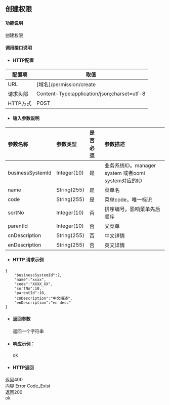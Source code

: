 ## 创建权限

#### 功能说明

创建权限

#### 调用接口说明

* #### HTTP配置

| 配置项 | 取值 |
| --- | --- |
| URL | \[域名\]/permission/create |
| 请求头部 | Content-Type:application/json;charset=utf-8 |
| HTTP方式 | POST |

* #### 输入参数说明

| 参数名称 | 参数类型 | 是否必须 | 参数描述 |
| :--- | :--- | :--- | :--- |
| businessSystemId | Integer\(10\) | 是 | 业务系统ID。manager system 或者oomi system对应的ID |
| name | String\(255\) | 是 | 菜单名 |
| code | String\(255\) | 是 | 菜单code，唯一标识 |
| sortNo | Integer\(10\) | 否 | 排序编号。影响菜单先后顺序 |
| parentId | Integer\(10\) | 否 | 父菜单 |
| cnDescription | String\(255\) | 否 | 中文详情 |
| enDescription | String\(255\) | 否 | 英文详情 |

* #### HTTP 请求示例

```
{
    "businessSystemId":2,
    "name":"xxxx",
    "code":"XXXX_XX",
    "sortNo":10,
    "parentId":10,
    "cnDescription":"中文描述",
    "enDescription":"en desc"
}
```

* #### 返回参数

  返回一个字符串

* #### 响应示例：

  ok

* #### HTTP返回

返回400  
内容   Error Code\_Exist  
返回200  
ok

